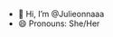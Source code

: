 - 👋 Hi, I’m @Julieonnaaa
- 😄 Pronouns: She/Her

<!---
Julieonnaaa/Julieonnaaa is a ✨ special ✨ repository because its `README.md` (this file) appears on your GitHub profile.
You can click the Preview link to take a look at your changes.
--->
